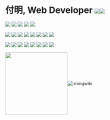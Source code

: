 # 付明, Web Developer <a href="https://journal.zed.ink"><img align="center" src="https://img.shields.io/badge/个人博客-175b8c?style=for-the-badge&logo=hexo"></a><a href="https://zed.ink/cv/"><img align="center" src="https://img.shields.io/badge/个人简历-175b8c?style=for-the-badge&logo=github"></a>

![](https://img.shields.io/badge/OS-Debian-red?style=for-the-badge&logo=debian)
![](https://img.shields.io/badge/IDE-VScode-blue?style=for-the-badge&logo=visualstudiocode)
![](https://img.shields.io/badge/iTerm2-000000?style=for-the-badge&logo=iterm2)
![](https://img.shields.io/badge/vim-2bc451?style=for-the-badge&logo=vim)
![](https://img.shields.io/badge/chrome-FBBF11?style=for-the-badge&logo=googlechrome)

![](https://img.shields.io/badge/ES6-CEB331?style=for-the-badge&logo=javascript)
![](https://img.shields.io/badge/nodejs-397034?style=for-the-badge&logo=node.js)
![](https://img.shields.io/badge/Vue3-33A06F?style=for-the-badge&logo=vue.js)
![](https://img.shields.io/badge/React-8ba3c9?style=for-the-badge&logo=react)
![](https://img.shields.io/badge/bootstrap-FDF1FF?style=for-the-badge&logo=bootstrap)
![](https://img.shields.io/badge/scss-b7457c?style=for-the-badge&logo=sass)
![](https://img.shields.io/badge/html5-bf4122?style=for-the-badge&logo=html5)
![](https://img.shields.io/badge/markdown-000000?style=for-the-badge&logo=markdown)

![](https://img.shields.io/badge/docker-2CB7EC?style=for-the-badge&logo=docker)
![](https://img.shields.io/badge/openresty-74C053?style=for-the-badge&logo=nginx)
![](https://img.shields.io/badge/npm-C60600?style=for-the-badge&logo=npm)
![](https://img.shields.io/badge/webpack-1C74BA?style=for-the-badge&logo=webpack)
![](https://img.shields.io/badge/babel-877838?style=for-the-badge&logo=babel)
![](https://img.shields.io/badge/eslint-8080F2?style=for-the-badge&logo=eslint)
![](https://img.shields.io/badge/pug-593830?style=for-the-badge&logo=pug)
![](https://img.shields.io/badge/vite-562a82?style=for-the-badge&logo=vite)

<img align="center" src="https://user-images.githubusercontent.com/7548568/160105386-e5e3e864-3c06-4c76-8d49-1d5fae503ea0.gif" height=200><img align="center" src="https://count.getloli.com/get/@:mingwiki" alt=":mingwiki">
